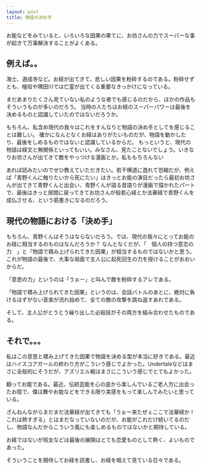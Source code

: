 ```yaml
---
layout: post
title: 物語の決め手
---
```


お能などをみていると、いろいろな因果の果てに、お坊さんの力でスーパーな事が起きて万事解決することがよくある。

## 例えば。。

海士、道成寺など。お経が出てきて、悲しい因果を粉砕するのである。粉砕せずとも、檜垣や隅田川では亡霊が出てくる重要なきっかけになっている。

まだあまりたくさん見ていない私のような者でも感じるのだから、ほかの作品もそういうものが多いのだろう。
当時の人たちはお経のスーパーパワーは最後を決めるものと認識していたのではないだろうか。

もちろん、私含め現代の我々はこれをすんなりと物語の決め手としてを感じることは難しい。
確かになんとなくお経はありがたいものだが、物語を動かしたり、最後をしめるものではないと認識しているからだ。
もっというと、現代の物語は経文と無関係といってもいい。みなさん、見たことないでしょう。いきなりお坊さんが出てきて敵をやっつける漫画とか。私ももちろんない

あれば読みたいのでぜひ教えていただきたい。若干横道に逸れて恐縮だが、例えば「青野くんに触りたいから死にたい」はきっとお能の演目だったら最初お坊さんが出てきて青野くんと出会い、青野くんが語る昔語りが漫画で描かれたパートで、最後はきっと居間に戻ってきてお坊さんが般若心経とか法華経で青野くんを成仏させる、という筋書きになるのだろう。

## 現代の物語における「決め手」

もちろん、青野くんはそうはならないだろう。では、現代の我々にとってお能のお経に相当するのものはなんだろうか？
なんとなくだが、「　個人の持つ意志の力　」と「物語で積み上げられてきた因果」が相当するものではないかと思う。
これが物語の最後で、大事な局面で主人公に起死回生の力を授けることがおおいからだ。

「意思の力」というのは「うぉー」と叫んで敵を粉砕するアレである。

「物語で積み上げられてきた因果」というのは、会話バトルのあとに、絶対に負けるはずがない音楽が流れ始めて、全ての敵の攻撃を跳ね返すあれである。

そして、主人公がとうとう繰り出した必殺技がその両方を組み合わせたものである。

## それで。。。

私はこの意思と積み上げてきた因果で物語を決める型が本当に好きである。最近はハイスコアガールの終わり方がこういう感じでよかった。Undertaleなどはまさに全般的にそうだが、アズリエル戦はまさにこういう感じでとてもよかった。

翻ってお能である。最近、伝統芸能を心の底から楽しんでいるご老人方に出会ったお陰で、僕は舞やお能などをできる限り実感をもって楽しんでみたいと思っている。

ざんねんながらまだまだ法華経が出てきても「うぉー来たぜぇここで法華経か！　これは熱すぎる」とはまだなっていないのだが、お能がこれだけ続いてるのだし、物語なんだからこういう風にも楽しめるものではないかと期待している。

お経ではないが班女などは最後の展開はとても恋愛ものとして熱く、よいものであった。

そういうことを期待してお経を読書し、お経を唱えて見ている日々である。






